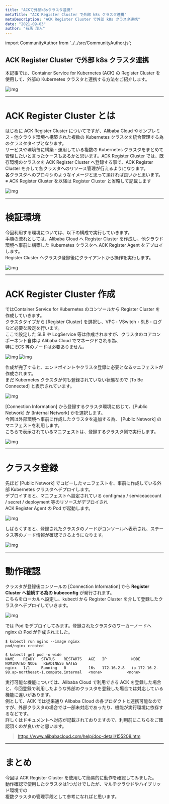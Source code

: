 ```yaml
---
title: "ACKで外部k8sクラスタ連携"
metaTitle: "ACK Register Cluster で外部 k8s クラスタ連携"
metaDescription: "ACK Register Cluster で外部 k8s クラスタ連携"
date: "2021-09-03"
author: "有馬 茂人"
---
```


import CommunityAuthor from '../../src/CommunityAuthor.js';

## ACK Register Cluster で外部 k8s クラスタ連携

本記事では、Container Service for Kubernetes (ACK) の Register Cluster を使用して、外部の Kubernetes クラスタと連携する方法をご紹介します。     

![img](https://raw.githubusercontent.com/sbcloud/help/master/content/usecase-kubernetes/Container_images_26006613803150700/20210902162004.jpg "img")

---

# ACK Register Cluster とは

はじめに ACK Register Cluster についてですが、Alibaba Cloud やオンプレミス・他クラウド環境へ構築された複数の Kubernetes クラスタを統合管理する為のクラスタタイプとなります。  
サービスや環境毎に構築・運用している複数の Kubernetes クラスタをまとめて管理したいと言ったケースもあるかと思います。ACK Register Cluster では、既存環境のクラスタを ACK Register Cluster  へ登録する事で、ACK Register Cluster を介して各クラスタへのリソース管理が行えるようになります。  
各クラスタへのプロキシのようなイメージと思って頂ければ良いかと思います。   
※ ACK Register Cluster を以降は Register Cluster と省略して記載します

![img](https://raw.githubusercontent.com/sbcloud/help/master/content/usecase-kubernetes/Container_images_26006613803150700/20210902163459.png "img")

---

    

# 検証環境
今回利用する環境については、以下の構成で実行していきます。  
手順の流れとしては、Alibaba Cloud へ Register Cluster を作成し、他クラウド環境へ事前に構築した Kubernetes クラスタへ ACK Register Agent をデプロイします。  
Register Cluster へクラスタ登録後にクライアントから操作を実行します。

![img](https://raw.githubusercontent.com/sbcloud/help/master/content/usecase-kubernetes/Container_images_26006613803150700/20210831162059.png "img")

---

    

# ACK Register Cluster 作成
ではContainer Service for Kubernetes のコンソールから Register Cluster を作成していきます。  
クラスタタイプから [Register Cluster] を選択し、VPC・VSwitch・SLB・ログなど必要な設定を行います。  
ここで設定した SLB や LogService 等は作成されますが、クラスタのコアコンポーネント自体は Alibaba Cloud でマネージドされる為、  
特に ECS 等のノードは必要ありません。


![img](https://raw.githubusercontent.com/sbcloud/help/master/content/usecase-kubernetes/Container_images_26006613803150700/20210901120532.png "img")
![img](https://raw.githubusercontent.com/sbcloud/help/master/content/usecase-kubernetes/Container_images_26006613803150700/20210901120547.png "img")

    

作成が完了すると、エンドポイントやクラスタ登録に必要となるマニフェストが作成されます。  
まだ Kubernetes クラスタが何も登録されていない状態なので [To Be Connected] と表示されています。

![img](https://raw.githubusercontent.com/sbcloud/help/master/content/usecase-kubernetes/Container_images_26006613803150700/20210901121410.png "img")

    

[Connection Information] から登録するクラスタ環境に応じて、[Public Network] か [Internal Network] かを選択します。  
今回は外部環境へ事前に作成したクラスタを追加する為、 [Public Network] のマニフェストを利用します。  
こちらで表示されているマニフェストは、登録するクラスタ側で実行します。  

![img](https://raw.githubusercontent.com/sbcloud/help/master/content/usecase-kubernetes/Container_images_26006613803150700/20210901122710.png "img")

    

---

    

# クラスタ登録
先ほど [Public Network] でコピーしたマニフェストを、事前に作成している外部 Kubernetes クラスタへデプロイします。  
デプロイすると、マニフェストへ設定されている configmap / serviceaccount / secret / deployment 等のリソースがデプロイされ  
ACK Register Agent の Pod が起動します。

![img](https://raw.githubusercontent.com/sbcloud/help/master/content/usecase-kubernetes/Container_images_26006613803150700/20210903135402.png "img")

    

しばらくすると、登録されたクラスタのノードがコンソールへ表示され、ステータス等のノード情報が確認できるようになります。

![img](https://raw.githubusercontent.com/sbcloud/help/master/content/usecase-kubernetes/Container_images_26006613803150700/20210902142025.png "img")


    

---

    

# 動作確認
クラスタが登録後コンソールの [Connection Information] から **Register Cluster  へ接続する為の kubeconfig** が発行されます。  
こちらをローカルへ設定し、kubectl から Register Cluster を介して登録したクラスタへデプロイしていきます。

![img](https://raw.githubusercontent.com/sbcloud/help/master/content/usecase-kubernetes/Container_images_26006613803150700/20210902141902.png "img")

    

では Pod をデプロイしてみます。登録されたクラスタのワーカーノードへ nginx の Pod が作成されました。

```
$ kubectl run nginx --image nginx
pod/nginx created

$ kubectl get pod -o wide
NAME    READY   STATUS    RESTARTS   AGE   IP           NODE                                             NOMINATED NODE   READINESS GATES
nginx   1/1     Running   0          16s   172.16.2.8   ip-172-16-2-98.ap-northeast-1.compute.internal   <none>           <none>
```

    

実行可能な機能については、Alibaba Cloud で利用できる ACK を登録した場合と、今回登録で利用したような外部のクラスタを登録した場合では対応している機能に違いがあります。  
例として、ACK では従来通り Alibaba Cloud の各プロダクトと連携可能なのですが、外部クラスタの場合では一部未対応であったり、機能が実行環境に依存するなどです。  
詳しくはドキュメントへ対応が記載されておりますので、利用前にこちらをご確認頂くのが良いかと思います。

> https://www.alibabacloud.com/help/doc-detail/155208.htm

    

---

    

# まとめ

今回は ACK Register Cluster を使用して簡易的に動作を確認してみました。  
動作確認で使用したクラスタは1つだけでしたが、マルチクラウドやハイブリッド環境での  
複数クラスタの管理手段として参考になればと思います。



 <CommunityAuthor 
    author="有馬 茂人"
    self_introduction = "2018年SBクラウドへjoin。普段はIaC・コンテナ・Kubernetes等を触っているエンジニアです。"
    imageUrl="https://raw.githubusercontent.com/sbcloud/help/master/src/components/images/arima.jpeg"
    githubUrl="https://github.com/s-ari"
/>



